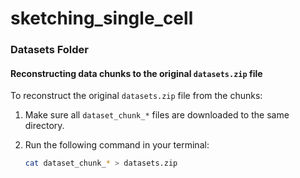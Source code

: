 # sketching_single_cell

### Datasets Folder

#### Reconstructing data chunks to the original `datasets.zip` file

To reconstruct the original `datasets.zip` file from the chunks:

1. Make sure all `dataset_chunk_*` files are downloaded to the same directory.
2. Run the following command in your terminal:

   ```bash
   cat dataset_chunk_* > datasets.zip


